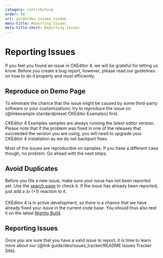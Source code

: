 ```yaml
---
category: contributing
order: 60
url: guide/dev_issues_readme
menu-title: Reporting Issues
meta-title-short: Reporting Issues
---
```

<!--
Copyright (c) 2003-2023, CKSource Holding sp. z o.o. All rights reserved.
For licensing, see LICENSE.md.
-->

# Reporting Issues

If you feel you found an issue in CKEditor 4, we will be grateful for letting us know. Before you create a bug report, however, please read our guidelines on how to do it properly and most efficiently.

## Reproduce on Demo Page

To eliminate the chance that the issue might be caused by some third-party software or your customizations, try to reproduce the issue on {@linkexample standardpreset CKEditor Examples} first.

CKEditor 4 Examples samples are always running the latest editor version. Please note that if the problem was fixed in one of the releases that succeeded the version you are using, you will need to upgrade your CKEditor 4 installation as we do not backport fixes.

Most of the issues are reproducible on samples. If you have a different case though, no problem. Go ahead with the next steps.

## Avoid Duplicates

Before you file a new issue, make sure your issue has not been reported yet. Use the [search page](https://github.com/ckeditor/ckeditor4/issues) to check it.
If the issue has already been reported, just add a 👍 (+1) reaction to it.

CKEditor 4 is in active development, so there is a chance that we have already fixed your issue in the current code base. You should thus also test it on the latest [Nightly Build](http://nightly.ckeditor.com).

## Reporting Issues

Once you are sure that you have a valid issue to report, it is time to learn more about our {@link guide/dev/issues_tracker/README Issues Tracker Site}.
